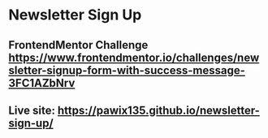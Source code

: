 # Newsletter Sign Up

## FrontendMentor Challenge https://www.frontendmentor.io/challenges/newsletter-signup-form-with-success-message-3FC1AZbNrv

## Live site: https://pawix135.github.io/newsletter-sign-up/
